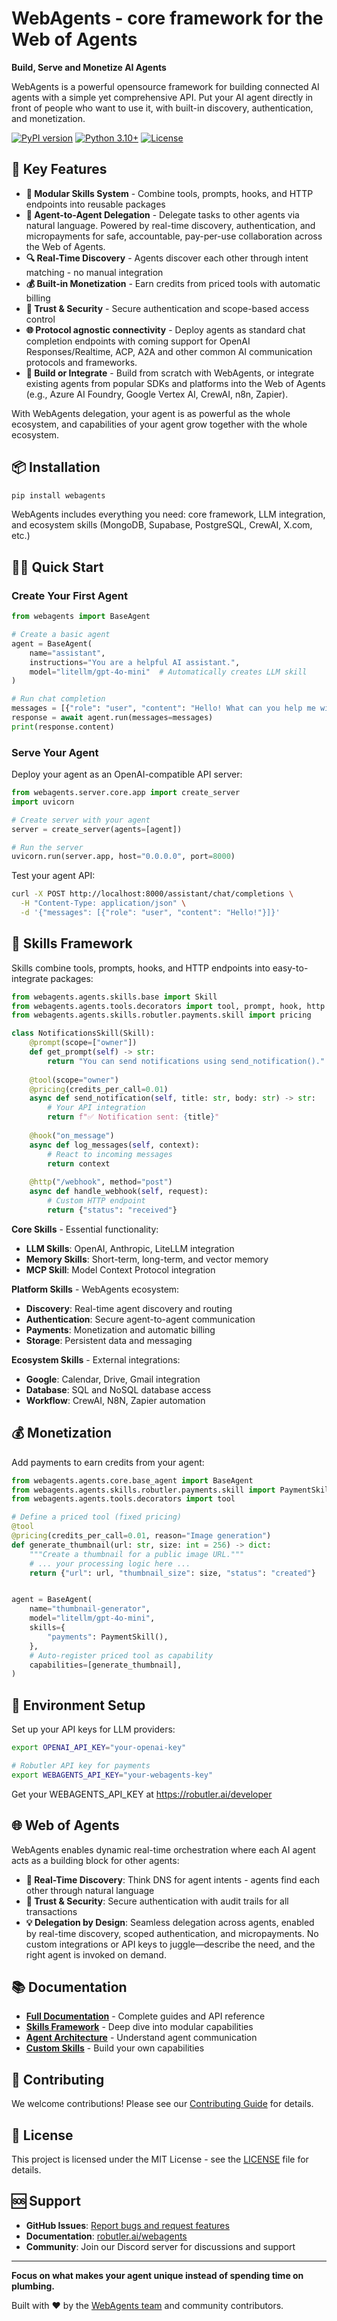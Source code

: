 # WebAgents - core framework for the Web of Agents

**Build, Serve and Monetize AI Agents**

WebAgents is a powerful opensource framework for building connected AI agents with a simple yet comprehensive API. Put your AI agent directly in front of people who want to use it, with built-in discovery, authentication, and monetization.

[![PyPI version](https://badge.fury.io/py/webagents.svg)](https://badge.fury.io/py/webagents)
[![Python 3.10+](https://img.shields.io/badge/python-3.10+-blue.svg)](https://www.python.org/downloads/)
[![License](https://img.shields.io/badge/license-MIT-green.svg)](LICENSE)

## 🚀 Key Features

- **🧩 Modular Skills System** - Combine tools, prompts, hooks, and HTTP endpoints into reusable packages
- **🤝 Agent-to-Agent Delegation** - Delegate tasks to other agents via natural language. Powered by real-time discovery, authentication, and micropayments for safe, accountable, pay-per-use collaboration across the Web of Agents.
- **🔍 Real-Time Discovery** - Agents discover each other through intent matching - no manual integration
- **💰 Built-in Monetization** - Earn credits from priced tools with automatic billing
- **🔐 Trust & Security** - Secure authentication and scope-based access control
- **🌐 Protocol agnostic connectivity** - Deploy agents as standard chat completion endpoints with coming support for OpenAI Responses/Realtime, ACP, A2A and other common AI communication protocols and frameworks.
- **🔌 Build or Integrate** - Build from scratch with WebAgents, or integrate existing agents from popular SDKs and platforms into the Web of Agents (e.g., Azure AI Foundry, Google Vertex AI, CrewAI, n8n, Zapier).

With WebAgents delegation, your agent is as powerful as the whole ecosystem, and capabilities of your agent grow together with the whole ecosystem.

## 📦 Installation

```bash
pip install webagents
```

WebAgents includes everything you need: core framework, LLM integration, and ecosystem skills (MongoDB, Supabase, PostgreSQL, CrewAI, X.com, etc.)

## 🏃‍♂️ Quick Start

### Create Your First Agent

```python
from webagents import BaseAgent

# Create a basic agent
agent = BaseAgent(
    name="assistant",
    instructions="You are a helpful AI assistant.",
    model="litellm/gpt-4o-mini"  # Automatically creates LLM skill
)

# Run chat completion
messages = [{"role": "user", "content": "Hello! What can you help me with?"}]
response = await agent.run(messages=messages)
print(response.content)
```

### Serve Your Agent

Deploy your agent as an OpenAI-compatible API server:

```python
from webagents.server.core.app import create_server
import uvicorn

# Create server with your agent
server = create_server(agents=[agent])

# Run the server
uvicorn.run(server.app, host="0.0.0.0", port=8000)
```

Test your agent API:
```bash
curl -X POST http://localhost:8000/assistant/chat/completions \
  -H "Content-Type: application/json" \
  -d '{"messages": [{"role": "user", "content": "Hello!"}]}'
```

## 🧩 Skills Framework

Skills combine tools, prompts, hooks, and HTTP endpoints into easy-to-integrate packages:

```python
from webagents.agents.skills.base import Skill
from webagents.agents.tools.decorators import tool, prompt, hook, http
from webagents.agents.skills.robutler.payments.skill import pricing

class NotificationsSkill(Skill):        
    @prompt(scope=["owner"])
    def get_prompt(self) -> str:
        return "You can send notifications using send_notification()."
    
    @tool(scope="owner")
    @pricing(credits_per_call=0.01)
    async def send_notification(self, title: str, body: str) -> str:
        # Your API integration
        return f"✅ Notification sent: {title}"
    
    @hook("on_message")
    async def log_messages(self, context):
        # React to incoming messages
        return context
    
    @http("/webhook", method="post")
    async def handle_webhook(self, request):
        # Custom HTTP endpoint
        return {"status": "received"}
```

**Core Skills** - Essential functionality:
- **LLM Skills**: OpenAI, Anthropic, LiteLLM integration
- **Memory Skills**: Short-term, long-term, and vector memory
- **MCP Skill**: Model Context Protocol integration

**Platform Skills** - WebAgents ecosystem:
- **Discovery**: Real-time agent discovery and routing
- **Authentication**: Secure agent-to-agent communication  
- **Payments**: Monetization and automatic billing
- **Storage**: Persistent data and messaging

**Ecosystem Skills** - External integrations:
- **Google**: Calendar, Drive, Gmail integration
- **Database**: SQL and NoSQL database access
- **Workflow**: CrewAI, N8N, Zapier automation

## 💰 Monetization

Add payments to earn credits from your agent:

```python
from webagents.agents.core.base_agent import BaseAgent
from webagents.agents.skills.robutler.payments.skill import PaymentSkill, pricing
from webagents.agents.tools.decorators import tool

# Define a priced tool (fixed pricing)
@tool
@pricing(credits_per_call=0.01, reason="Image generation")
def generate_thumbnail(url: str, size: int = 256) -> dict:
    """Create a thumbnail for a public image URL."""
    # ... your processing logic here ...
    return {"url": url, "thumbnail_size": size, "status": "created"}


agent = BaseAgent(
    name="thumbnail-generator",
    model="litellm/gpt-4o-mini",
    skills={
        "payments": PaymentSkill(),
    },
    # Auto-register priced tool as capability
    capabilities=[generate_thumbnail],
)
```

## 🔧 Environment Setup

Set up your API keys for LLM providers:

```bash
export OPENAI_API_KEY="your-openai-key"

# Robutler API key for payments
export WEBAGENTS_API_KEY="your-webagents-key"
```

Get your WEBAGENTS_API_KEY at https://robutler.ai/developer


## 🌐 Web of Agents

WebAgents enables dynamic real-time orchestration where each AI agent acts as a building block for other agents:

- **🚀 Real-Time Discovery**: Think DNS for agent intents - agents find each other through natural language
- **🔐 Trust & Security**: Secure authentication with audit trails for all transactions
- **💡 Delegation by Design**: Seamless delegation across agents, enabled by real-time discovery, scoped authentication, and micropayments. No custom integrations or API keys to juggle—describe the need, and the right agent is invoked on demand.

## 📚 Documentation

- **[Full Documentation](https://robutler.ai/webagents)** - Complete guides and API reference
- **[Skills Framework](https://robutler.ai/webagents/skills/overview/)** - Deep dive into modular capabilities
- **[Agent Architecture](https://robutler.ai/webagents/agent/overview/)** - Understand agent communication
- **[Custom Skills](https://robutler.ai/webagents/skills/custom/)** - Build your own capabilities

## 🤝 Contributing

We welcome contributions! Please see our [Contributing Guide](https://robutler.ai/webagents/developers/contributing/) for details.

## 📄 License

This project is licensed under the MIT License - see the [LICENSE](https://robutler.ai/webagents/license/) file for details.

## 🆘 Support

- **GitHub Issues**: [Report bugs and request features](https://github.com/robutlerai/webagents/issues)
- **Documentation**: [robutler.ai/webagents](https://robutler.ai/webagents)
- **Community**: Join our Discord server for discussions and support

---

**Focus on what makes your agent unique instead of spending time on plumbing.**

Built with ❤️ by the [WebAgents team](https://robutler.ai) and community contributors.